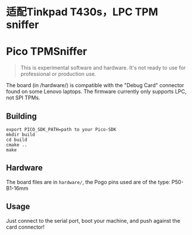 # 适配Tinkpad T430s，LPC TPM sniffer

# Pico TPMSniffer

> This is experimental software and hardware. It's not ready to use for professional or production use.

The board (in /hardware/) is compatible with the "Debug Card" connector found on some Lenovo laptops. The firmware currently only supports LPC, not SPI TPMs.

## Building

```
export PICO_SDK_PATH=path to your Pico-SDK
mkdir build
cd build
cmake ..
make
```

## Hardware

The board files are in `hardware/`, the Pogo pins used are of the type: P50-B1-16mm

## Usage

Just connect to the serial port, boot your machine, and push against the card connector!

